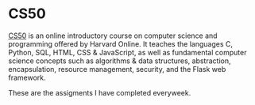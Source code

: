 # CS50

[CS50](https://www.harvardonline.harvard.edu/course/cs50-introduction-computer-science) is an online introductory course on computer science and programming offered by Harvard Online. It teaches the languages C, Python, SQL, HTML, CSS & JavaScript, 
as well as fundamental computer science concepts such as algorithms & data structures, abstraction, encapsulation, resource management, security, and the Flask web framework.

These are the assigments I have completed everyweek. 
